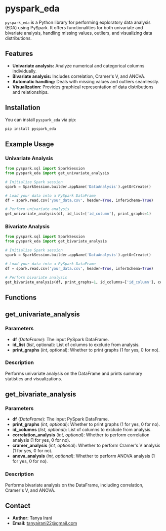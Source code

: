 # pyspark_eda

`pyspark_eda` is a Python library for performing exploratory data analysis (EDA) using PySpark. It offers functionalities for both univariate and bivariate analysis, handling missing values, outliers, and visualizing data distributions.

## Features

- **Univariate analysis:** Analyze numerical and categorical columns individually.
- **Bivariate analysis:** Includes correlation, Cramer's V, and ANOVA.
- **Automatic handling:** Deals with missing values and outliers seamlessly.
- **Visualization:** Provides graphical representation of data distributions and relationships.

## Installation
You can install `pyspark_eda` via pip:

```bash
pip install pyspark_eda
```

## Example Usage
### Univariate Analysis

```python
from pyspark.sql import SparkSession
from pyspark_eda import get_univariate_analysis

# Initialize Spark session
spark = SparkSession.builder.appName('DataAnalysis').getOrCreate()

# Load your data into a PySpark DataFrame
df = spark.read.csv('your_data.csv', header=True, inferSchema=True)

# Perform univariate analysis
get_univariate_analysis(df, id_list=['id_column'], print_graphs=1)
```

### Bivariate Analysis

```python
from pyspark.sql import SparkSession
from pyspark_eda import get_bivariate_analysis

# Initialize Spark session
spark = SparkSession.builder.appName('DataAnalysis').getOrCreate()

# Load your data into a PySpark DataFrame
df = spark.read.csv('your_data.csv', header=True, inferSchema=True)

# Perform bivariate analysis
get_bivariate_analysis(df, print_graphs=1, id_columns=['id_column'], correlation_analysis=1, cramer_analysis=1, anova_analysis=1)
```

## Functions
## get_univariate_analysis
### Parameters
- **df** (*DataFrame*): The input PySpark DataFrame.
- **id_list** (*list*, optional): List of columns to exclude from analysis.
- **print_graphs** (*int*, optional): Whether to print graphs (1 for yes, 0 for no).

### Description
Performs univariate analysis on the DataFrame and prints summary statistics and visualizations.

## get_bivariate_analysis
### Parameters
- **df** (*DataFrame*): The input PySpark DataFrame.
- **print_graphs** (*int, optional*): Whether to print graphs (1 for yes, 0 for no).
- **id_columns** (*list, optional*): List of columns to exclude from analysis.
- **correlation_analysis** (*int, optional*): Whether to perform correlation analysis (1 for yes, 0 for no).
- **cramer_analysis** (*int, optional*): Whether to perform Cramer's V analysis (1 for yes, 0 for no).
- **anova_analysis** (*int, optional*): Whether to perform ANOVA analysis (1 for yes, 0 for no).

### Description
Performs bivariate analysis on the DataFrame, including correlation, Cramer's V, and ANOVA.

## Contact
- **Author:** Tanya Irani
- **Email:** tanyairani22@gmail.com